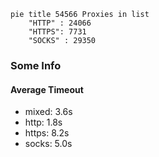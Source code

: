 
```mermaid
pie title 54566 Proxies in list
    "HTTP" : 24066
    "HTTPS": 7731
    "SOCKS" : 29350
```

### Some Info
#### Average Timeout

- mixed: 3.6s
- http: 1.8s
- https: 8.2s
- socks: 5.0s